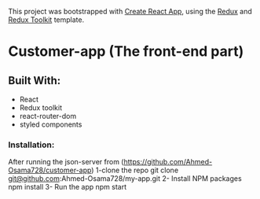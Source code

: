 This project was bootstrapped with [Create React App](https://github.com/facebook/create-react-app), using the [Redux](https://redux.js.org/) and [Redux Toolkit](https://redux-toolkit.js.org/) template.

# Customer-app (The front-end part)

## Built With:
- React
- Redux toolkit
- react-router-dom
- styled components

### Installation:
After running the json-server from (https://github.com/Ahmed-Osama728/customer-app) 
1-clone the repo
   git clone git@github.com:Ahmed-Osama728/my-app.git
2- Install NPM packages
   npm install
3- Run the app 
   npm start 

